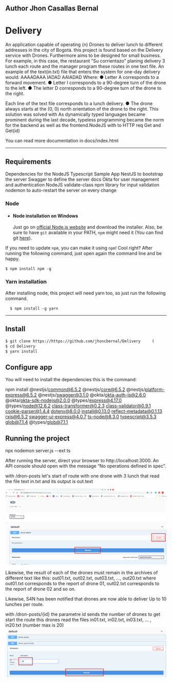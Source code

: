 ## Author Jhon Casallas Bernal
# Delivery

An application capable of operating (n) Drones to deliver lunch to different addresses in the city of Bogotá. this project is found based on the Delivery service with Drones. Furthermore aims to be designed for small business. For example, in this case, the restaurant "Su corrientazo" planing delivery 3 lunch each route and the manager program these routes in one text file.
An example of the text(in.txt) file that enters the system for one-day delivery
would:
AAAADAAA
IADAD
AAIADAD
Where:
● Letter A corresponds to a forward movement.
● Letter I corresponds to a 90-degree turn of the drone to the left.
● The letter D corresponds to a 90-degree turn of the drone to the right.

Each line of the text file corresponds to a lunch delivery.
● The drone always starts at the (0, 0) north orientation of the drone to the right.
 This solution was solved with As dynamically typed languages became prominent during the last decade, typeless programming became the norm for the backend as well as the frontend.NodeJS with to HTTP req Get and Get(id)

You can read more documentation in docs/index.html

---
## Requirements
Dependencies for the NodeJS Typescript Sample App
NestJS to bootstrap the server
Swagger to define the server docs
Okta for user management and authentication
NodeJS
validate-class npm library for input validation
nodemon to auto-restart the server on every change

### Node
- #### Node installation on Windows

  Just go on [official Node.js website](https://nodejs.org/) and download the installer.
Also, be sure to have `git` available in your PATH, `npm` might need it (You can find git [here](https://git-scm.com/)).


If you need to update `npm`, you can make it using `npm`! Cool right? After running the following command, just open again the command line and be happy.

    $ npm install npm -g

###
### Yarn installation
  After installing node, this project will need yarn too, so just run the following command.

      $ npm install -g yarn

---

## Install

    $ git clone https://https://github.com/jhoncbernal/Delivery     (
    $ cd Delivery       
    $ yarn install

## Configure app

You will need to install the dependencies  this is the command:

npm install @nestjs/common@6.5.2 @nestjs/core@6.5.2 @nestjs/platform-express@6.5.2 @nestjs/swagger@3.1.0 @okta/okta-auth-js@2.6.0 @okta/okta-sdk-nodejs@2.0.0 @types/express@4.17.0 @types/node@12.6.2 class-transformer@0.2.3 class-validator@0.9.1 cookie-parser@1.4.4 dotenv@8.0.0 install@0.13.0 reflect-metadata@0.1.13 rxjs@6.5.2 swagger-ui-express@4.0.7 ts-node@8.3.0 typescript@3.5.3 glob@7.1.4 @types/glob@7.1.1


## Running the project

   npx nodemon server.js --ext ts

After running the server, direct your browser to http://localhost:3000. An API console should open with the message “No operations defined in spec”.
 
with /dron-posts let's start of route with one drone with 3 lunch that read the file text in.txt and its output is out.text

![GitHub Logo](/images/1.png)

Likewise, the result of each of the drones must remain in the archives of
different text like this: out01.txt, out02.txt, out03.txt, ..., out20.txt where out01.txt
corresponds to the report of drone 01, out02.txt corresponds to the report of drone 02 and
so on.

Likewise, S4N has been notified that drones are now able to deliver
Up to 10 lunches per route.


with /dron-posts/{id} the parametre id sends the number of drones to get start the route this drones read the files in01.txt, in02.txt, in03.txt, ... , in20.txt (number max is 20)
![GitHub Logo](/images/2.png)
